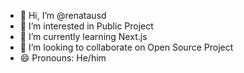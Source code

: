 - 👋 Hi, I’m @renatausd
- 👀 I’m interested in Public Project
- 🌱 I’m currently learning Next.js
- 💞️ I’m looking to collaborate on Open Source Project
- 😄 Pronouns: He/him

<!---
renatausd/renatausd is a ✨ special ✨ repository because its `README.md` (this file) appears on your GitHub profile.
You can click the Preview link to take a look at your changes.
--->
